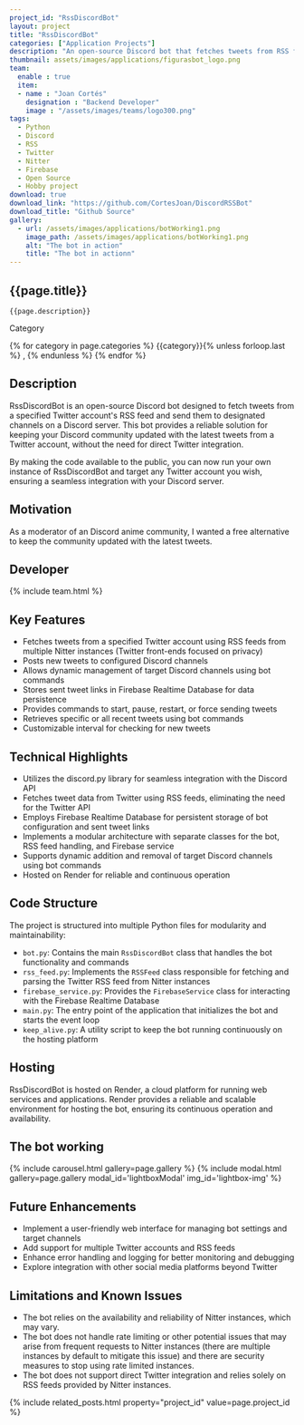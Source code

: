 ```yaml
---
project_id: "RssDiscordBot" 
layout: project
title: "RssDiscordBot"
categories: ["Application Projects"]
description: "An open-source Discord bot that fetches tweets from RSS feeds and sends them to designated channels"
thumbnail: assets/images/applications/figurasbot_logo.png
team:
  enable : true
  item:
  - name : "Joan Cortés"
    designation : "Backend Developer"
    image : "/assets/images/teams/logo300.png"
tags:
  - Python
  - Discord
  - RSS
  - Twitter
  - Nitter
  - Firebase
  - Open Source
  - Hobby project
download: true
download_link: "https://github.com/CortesJoan/DiscordRSSBot"
download_title: "Github Source"
gallery:
  - url: /assets/images/applications/botWorking1.png
    image_path: /assets/images/applications/botWorking1.png
    alt: "The bot in action"
    title: "The bot in actionn"
---
```


<div class="col-lg-8 text-center" markdown=1>

## {{page.title}}

    {{page.description}}

</div>

  <div class="col-lg-12 text-center">
   <p class="text-color font-weight-bold mb-2">Category</p>
   <p>{% for category in page.categories %} {{category}}{% unless forloop.last %} , {% endunless %} {% endfor %}</p>
  </div>

<div class="col-lg-8 text-center" markdown=1>

## Description

RssDiscordBot is an open-source Discord bot designed to fetch tweets from a specified Twitter account's RSS feed  and send them to designated channels on a Discord server. This bot provides a reliable solution for keeping your Discord community updated with the latest tweets from a Twitter account, without the need for direct Twitter integration.

By making the code available to the public, you can now run your own instance of RssDiscordBot and target any Twitter account you wish, ensuring a seamless integration with your Discord server.

## Motivation

As a moderator of an Discord anime community, I wanted a free alternative to keep the community updated with the latest tweets.
</div>

<div class="col-lg-8 text-center" markdown=1>

## Developer

 {% include team.html %}

## Key Features

- Fetches tweets from a specified Twitter account using RSS feeds from multiple Nitter instances (Twitter front-ends focused on privacy)
- Posts new tweets to configured Discord channels
- Allows dynamic management of target Discord channels using bot commands
- Stores sent tweet links in Firebase Realtime Database for data persistence
- Provides commands to start, pause, restart, or force sending tweets
- Retrieves specific or all recent tweets using bot commands
- Customizable interval for checking for new tweets

## Technical Highlights

- Utilizes the discord.py library for seamless integration with the Discord API
- Fetches tweet data from Twitter using RSS feeds, eliminating the need for the Twitter API
- Employs Firebase Realtime Database for persistent storage of bot configuration and sent tweet links
- Implements a modular architecture with separate classes for the bot, RSS feed handling, and Firebase service
- Supports dynamic addition and removal of target Discord channels using bot commands
- Hosted on Render for reliable and continuous operation

</div>

<div class="col-lg-8 text-center" markdown=1>

## Code Structure

The project is structured into multiple Python files for modularity and maintainability:

- `bot.py`: Contains the main `RssDiscordBot` class that handles the bot functionality and commands
- `rss_feed.py`: Implements the `RSSFeed` class responsible for fetching and parsing the Twitter RSS feed from Nitter instances
- `firebase_service.py`: Provides the `FirebaseService` class for interacting with the Firebase Realtime Database
- `main.py`: The entry point of the application that initializes the bot and starts the event loop
- `keep_alive.py`: A utility script to keep the bot running continuously on the hosting platform

## Hosting

RssDiscordBot is hosted on Render, a cloud platform for running web services and applications. Render provides a reliable and scalable environment for hosting the bot, ensuring its continuous operation and availability.

## The bot working

 {% include carousel.html gallery=page.gallery %}
 {% include modal.html  gallery=page.gallery modal_id='lightboxModal' img_id='lightbox-img' %}

## Future Enhancements

- Implement a user-friendly web interface for managing bot settings and target channels
- Add support for multiple Twitter accounts and RSS feeds
- Enhance error handling and logging for better monitoring and debugging
- Explore integration with other social media platforms beyond Twitter

## Limitations and Known Issues

- The bot relies on the availability and reliability of Nitter instances, which may vary.
- The bot does not handle rate limiting or other potential issues that may arise from frequent requests to Nitter instances (there are multiple instances by default to mitigate this issue) and there  are security measures to stop using rate limited instances.
- The bot does not support direct Twitter integration and relies solely on RSS feeds provided by Nitter instances.

</div>
{% include related_posts.html property="project_id" value=page.project_id %}
